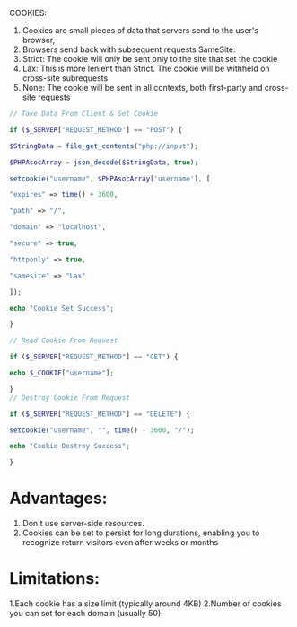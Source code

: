 COOKIES: 
1. Cookies are small pieces of data that servers send to the user's browser, 
2. Browsers send back with subsequent requests 
SameSite: 
1. Strict: The cookie will only be sent only to the site that set the cookie 
2. Lax: This is more lenient than Strict. The cookie will be withheld on cross-site subrequests 
3. None: The cookie will be sent in all contexts, both first-party and cross-site requests

```php
// Take Data From Client & Set Cookie 

if ($_SERVER["REQUEST_METHOD"] == "POST") { 

$StringData = file_get_contents("php://input"); 

$PHPAsocArray = json_decode($StringData, true); 

setcookie("username", $PHPAsocArray['username'], [

"expires" => time() + 3600, 

"path" => "/", 

"domain" => "localhost", 

"secure" => true, 

"httponly" => true, 

"samesite" => "Lax" 

]); 

echo "Cookie Set Success";

}  

// Read Cookie From Request

if ($_SERVER["REQUEST_METHOD"] == "GET") { 

echo $_COOKIE["username"]; 

} 
// Destroy Cookie From Request 

if ($_SERVER["REQUEST_METHOD"] == "DELETE") { 

setcookie("username", "", time() - 3600, "/"); 

echo "Cookie Destroy Success"; 

}
```
# Advantages:
1. Don't use server-side resources.
2. Cookies can be set to persist for long durations, enabling you to recognize return visitors even after weeks or months
# Limitations:
1.Each cookie has a size limit (typically around 4KB) 
2.Number of cookies you can set for each domain (usually 50).